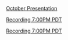 [October Presentation](https://docs.google.com/presentation/d/1J4JQxtvb3VrULf2yOgjrpjzBjrWfKd4SjBIT2_w2jVE/edit#slide=id.p)

[Recording 7:00PM PDT](https://drive.google.com/file/d/17U6c2BDs8h-hWKsWVuva9P9DfjBQqQGg/view)

[Recording 7:00PM PDT](https://drive.google.com/file/d/1hmmmAnkXvGI4_ee9VgXIc65870q7PLqt/view)
